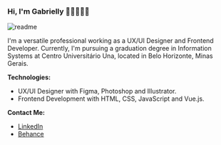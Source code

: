 ### Hi, I'm Gabrielly 👋🏻👩🏻‍💻 

![readme](https://github.com/gabriellypereir4/gabriellypereir4/assets/69491582/7a74b53b-e3cd-4449-a872-aef1781257b5)

I'm a versatile professional working as a UX/UI Designer and Frontend Developer. Currently, I'm pursuing a graduation degree in Information Systems at Centro Universitário Una, located in Belo Horizonte, Minas Gerais.


**Technologies:**

- UX/UI Designer with Figma, Photoshop and Illustrator.
- Frontend Development with HTML, CSS, JavaScript and Vue.js.

**Contact Me:**

- [LinkedIn](https://www.linkedin.com/in/gabriellypereir4/)
- [Behance](https://www.behance.net/gabriellypereir4)
